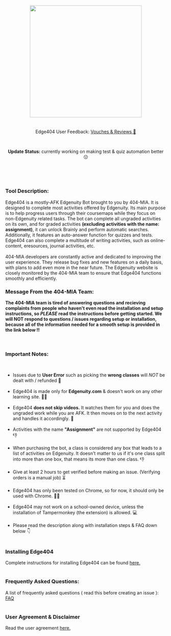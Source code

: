 <br><br>
<h3 align="center">
  <img style="width:350px;margin:0 auto;" src="https://raw.githubusercontent.com/404-mia/Edge404_Edgenuity_Bot/main/edge404.png"><br><br>
</h3>
<p align="center">Edge404 User Feedback: <a href="https://www.instagram.com/stories/highlights/18173927047266546/"> Vouches & Reviews 🤩</a></p>
<br>
<p align="center"><b>Update Status: </b>currently working on making test & quiz automation better 😗</p>
<br><br><br>
<h3>Tool Description:</h3>
<p>Edge404 is a mostly-AFK Edgenuity Bot brought to you by 404-MIA. It is designed to complete most activities offered by Edgenuity. Its main purpose is to help progress users through their coursemaps while they focus on non-Edgenuity related tasks. The bot can complete all ungraded activities on its own, and for graded activities <b>(excluding activities with the name: assignment)</b>, it can unlock Brainly and perform automatic searches. Additionally, it features an auto-answer function for quizzes and tests. Edge404 can also complete a multitude of writing activities, such as online-content, eresources, journal activities, etc.<br><br>404-MIA developers are constantly active and dedicated to improving the user experience. They release bug fixes and new features on a daily basis, with plans to add even more in the near future. The Edgenuity website is closely monitored by the 404-MIA team to ensure that Edge404 functions smoothly and efficiently.</p>
<h3>Message From the 404-MIA Team:</h3>
<b>The 404-MIA team is tired of answering questions and recieving complaints from people who haven't even read the installation and setup instructions, so <i>PLEASE</i> read the instructions before getting started. We will NOT respond to questions / issues regarding setup or installation, because all of the information needed for a smooth setup is provided in the link below ‼</b>
<br><br><br>
<h3>Important Notes:</h3><br>
<ul>
<li>Issues due to <b>User Error</b> such as picking the <b>wrong classes</b> will <i>NOT</i> be dealt with / refunded 🔴</li><br>
<li>Edge404 is made only for <b>Edgenuity.com</b> & doesn't work on any other learning site. 🙅‍♂️</li><br>
<li>Edge404 <b>does not skip videos.</b> It watches them for you and does the ungraded work while you are AFK. It then moves on to the next activity and handles it accordingly. 🎥</li><br>
<li>Activities with the name <b>"Assignment"</b> are not supported by Edge404 👎</li><br>
<li>When purchasing the bot, a class is considered any box that leads to a list of activities on Edgenuity. It doesn't matter to us if it's one class split into more than one box, that means its more than one class. 👎</li><br>
<li>Give at least 2 hours to get verified before making an issue. (Verifying orders is a manual job) ⏳</li><br>
<li>Edge404 has only been tested on Chrome, so for now, it should only be used with Chrome. 🤷‍♂️</li><br>
<li>Edge404 may not work on a school-owned device, unless the installation of Tampermonkey (the extension) is allowed. 💻</li><br>
<li>Please read the description along with installation steps & FAQ down below 👇</li><br>
</ul>
<h3>Installing Edge404</h3>
Complete instructions for installing Edge404 can be found <a href="https://github.com/GSRHackZ/Edge404_Edgenuity_Bot/wiki/How-to-install-Edge404">here.</a>
<br><br>
<h3>Frequently Asked Questions:</h3>
A list of frequently asked questions ( read this before creating an issue ): <a href="https://github.com/GSRHackZ/Edge404_Edgenuity_Bot/wiki/FAQ-(or-Q&A)">FAQ</a>
<br><br>
<h3>User Agreement & Disclaimer</h3>
Read the user agreement <a href="https://github.com/GSRHackZ/Edge404_Edgenuity_Bot/blob/main/useragreement.md" target="_self">here.</a>
<br><br>
